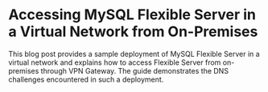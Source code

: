 # Accessing MySQL Flexible Server in a Virtual Network from On-Premises

This blog post provides a sample deployment of MySQL Flexible Server in a virtual network and explains how to access Flexible Server from on-premises through VPN Gateway. The guide demonstrates the DNS challenges encountered in such a deployment.
